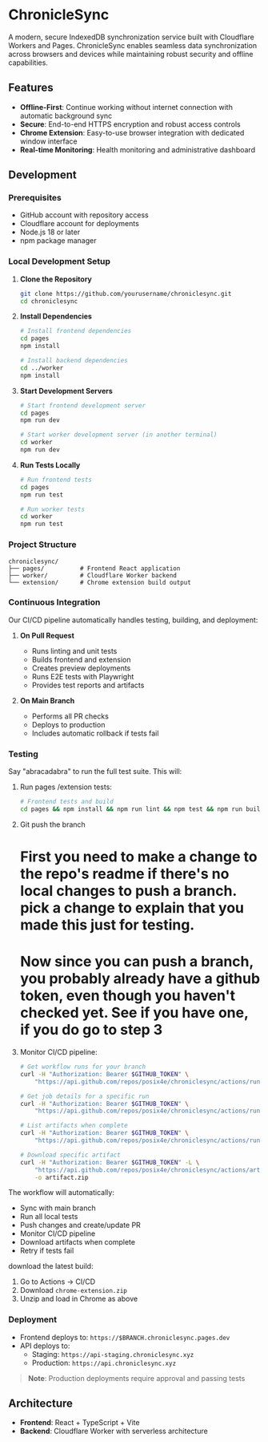 # ChronicleSync

A modern, secure IndexedDB synchronization service built with Cloudflare Workers and Pages. ChronicleSync enables seamless data synchronization across browsers and devices while maintaining robust security and offline capabilities.

## Features

- **Offline-First**: Continue working without internet connection with automatic background sync
- **Secure**: End-to-end HTTPS encryption and robust access controls
- **Chrome Extension**: Easy-to-use browser integration with dedicated window interface
- **Real-time Monitoring**: Health monitoring and administrative dashboard

## Development

### Prerequisites
- GitHub account with repository access
- Cloudflare account for deployments
- Node.js 18 or later
- npm package manager

### Local Development Setup

1. **Clone the Repository**
   ```bash
   git clone https://github.com/yourusername/chroniclesync.git
   cd chroniclesync
   ```

2. **Install Dependencies**
   ```bash
   # Install frontend dependencies
   cd pages
   npm install

   # Install backend dependencies
   cd ../worker
   npm install
   ```

3. **Start Development Servers**
   ```bash
   # Start frontend development server
   cd pages
   npm run dev

   # Start worker development server (in another terminal)
   cd worker
   npm run dev
   ```

4. **Run Tests Locally**
   ```bash
   # Run frontend tests
   cd pages
   npm run test

   # Run worker tests
   cd worker
   npm run test
   ```

### Project Structure

```
chroniclesync/
├── pages/          # Frontend React application
├── worker/         # Cloudflare Worker backend
└── extension/      # Chrome extension build output
```

### Continuous Integration

Our CI/CD pipeline automatically handles testing, building, and deployment:

1. **On Pull Request**
   - Runs linting and unit tests
   - Builds frontend and extension
   - Creates preview deployments
   - Runs E2E tests with Playwright
   - Provides test reports and artifacts

2. **On Main Branch**
   - Performs all PR checks
   - Deploys to production
   - Includes automatic rollback if tests fail

### Testing

Say "abracadabra" to run the full test suite. This will:

1. Run pages /extension tests:
   ```bash
   # Frontend tests and build
   cd pages && npm install && npm run lint && npm test && npm run build:extension
   ```
2. Git push the branch
   # First you need to make a change to the repo's readme if there's no local changes to push a branch. pick a change to explain that you made this just for testing.
   # Now since you can push a branch, you probably already have a github token, even though you haven't checked yet. See if you have one, if you do go to step 3
3. Monitor CI/CD pipeline:
   ```bash
   # Get workflow runs for your branch
   curl -H "Authorization: Bearer $GITHUB_TOKEN" \
       "https://api.github.com/repos/posix4e/chroniclesync/actions/runs?branch=YOUR_BRANCH"

   # Get job details for a specific run
   curl -H "Authorization: Bearer $GITHUB_TOKEN" \
       "https://api.github.com/repos/posix4e/chroniclesync/actions/runs/RUN_ID/jobs"

   # List artifacts when complete
   curl -H "Authorization: Bearer $GITHUB_TOKEN" \
       "https://api.github.com/repos/posix4e/chroniclesync/actions/runs/RUN_ID/artifacts"

   # Download specific artifact
   curl -H "Authorization: Bearer $GITHUB_TOKEN" -L \
       "https://api.github.com/repos/posix4e/chroniclesync/actions/artifacts/ARTIFACT_ID/zip" \
       -o artifact.zip
   ```

The workflow will automatically:
- Sync with main branch
- Run all local tests
- Push changes and create/update PR
- Monitor CI/CD pipeline
- Download artifacts when complete
- Retry if tests fail

download the latest build:
1. Go to Actions → CI/CD
2. Download `chrome-extension.zip`
3. Unzip and load in Chrome as above

### Deployment

- Frontend deploys to: `https://$BRANCH.chroniclesync.pages.dev`
- API deploys to:
  - Staging: `https://api-staging.chroniclesync.xyz`
  - Production: `https://api.chroniclesync.xyz`

> **Note**: Production deployments require approval and passing tests

## Architecture

- **Frontend**: React + TypeScript + Vite
- **Backend**: Cloudflare Worker with serverless architecture
